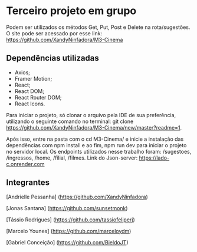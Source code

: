 # Terceiro projeto em grupo

Podem ser utilizados os métodos Get, Put, Post e Delete na rota/sugestões.
O site pode ser acessado por esse link: https://github.com/XandyNinfadora/M3-Cinema

## Dependências utilizadas
- Axios;
- Framer Motion;
- React;
- React DOM; 
- React Router DOM;
- React Icons.

Para iniciar o projeto, só clonar o arquivo pela IDE de sua preferência, utilizando o seguinte comando no terminal: git clone https://github.com/XandyNinfadora/M3-Cinema/new/master?readme=1.

Após isso, entre na pasta com o cd M3-Cinema/ e inicie a instalação das dependências com npm install e ao fim, npm run dev para iniciar o projeto no servidor local.
Os endpoints utilizados nesse trabalho foram: /sugestoes, /ingressos, /home, /filial, /filmes.
Link do Json-server: https://lado-c.onrender.com

## Integrantes
[Andrielle Pessanha] (https://github.com/XandyNinfadora)

[Jonas Santana] (https://github.com/sunsetmonk)

[Tássio Rodrigues] (https://github.com/tassiofeliperj)

[Marcelo Younes] (https://github.com/marceloydm)

[Gabriel Conceição] (https://github.com/BieldoJT)
